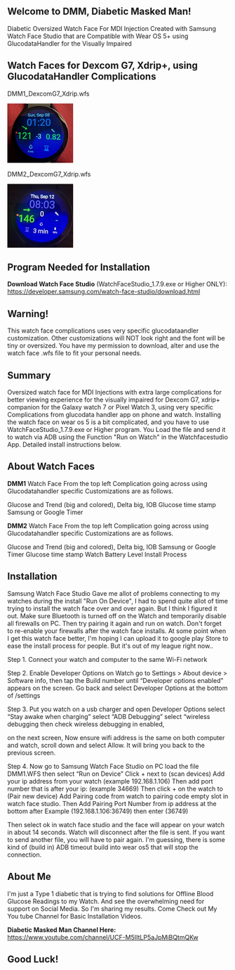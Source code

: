 ## Welcome to DMM, Diabetic Masked Man!

Diabetic Oversized Watch Face For MDI Injection Created with Samsung Watch Face Studio that are Compatible with Wear OS 5+ using GlucodataHandler for the Visually Impaired


## Watch Faces for Dexcom G7, Xdrip+, using GlucodataHandler Complications

DMM1_DexcomG7_Xdrip.wfs

![DMM1](https://raw.githubusercontent.com/sderaps/DMM/main/DMM1%20Galaxy%20Watch%20%207%2044mm.jpg)

DMM2_DexcomG7_Xdrip.wfs

![DMM2](https://raw.githubusercontent.com/sderaps/DMM/main/DMM2_Dexcom_G7_Xdrip.jpg)




## Program Needed for Installation

**Download Watch Face Studio** 
(WatchFaceStudio_1.7.9.exe or Higher ONLY): https://developer.samsung.com/watch-face-studio/download.html



## Warning!

This watch face complications uses very specific glucodataandler customization. Other customizations will NOT look right and the font will be tiny or oversized.  You have my permission to download, alter and use the watch face .wfs file to fit your personal needs.

## Summary
Oversized watch face for MDI Injections with extra large complications for better viewing experience for the visually impaired for Dexcom G7, xdrip+ companion for the Galaxy watch 7 or Pixel Watch 3, using very specific Complications from glucodata handler app on phone and watch. Installing the watch face on wear os 5 is a bit complicated, and you have to use WatchFaceStudio_1.7.9.exe or Higher program. You Load the file and send it to watch via ADB using the Function "Run on Watch" in the Watchfacestudio App. Detailed install instructions below.

## About Watch Faces

**DMM1** Watch Face From the top left Complication going across using Glucodatahandler specific Customizations are as follows.

Glucose and Trend (big and colored),
Delta big,
IOB
Glucose time stamp
Samsung or Google Timer

**DMM2** Watch Face From the top left Complication going across using Glucodatahandler specific Customizations are as follows.

Glucose and Trend (big and colored),
Delta big,
IOB
Samsung or Google Timer
Glucose time stamp
Watch Battery Level
Install Process


## Installation

Samsung Watch Face Studio Gave me allot of problems connecting to my watches during the install "Run On Device", I had to spend quite allot of time trying to install the watch face over and over again. But I think I figured it out. Make sure Bluetooth is turned off on the Watch and temporarily disable all firewalls on PC. Then try pairing it again and run on watch. Don't forget to re-enable your firewalls after the watch face installs. At some point when I get this watch face better, I'm hoping I can upload it to google play Store to ease the install process for people. But it's out of my league right now..

Step 1. Connect your watch and computer to the same Wi-Fi network

Step 2. Enable Developer Options on Watch go to Settings > About device > Software info, then tap the Build number until “Developer options enabled” appears on the screen. Go back and select Developer Options at the bottom of /settings

Step 3. Put you watch on a usb charger and open Developer Options select “Stay awake when charging” select “ADB Debugging” select “wireless debugging then check wireless debugging in enabled,

on the next screen, Now ensure wifi address is the same on both computer and watch, scroll down and select Allow. It will bring you back to the previous screen.

Step 4. Now go to Samsung Watch Face Studio on PC load the file DMM1.WFS then select “Run on Device” Click + next to (scan devices) Add your ip address from your watch (example 192.168.1.106) Then add port number that is after your ip: (example 34669) Then click + on the watch to (Pair new device) Add Pairing code from watch to pairing code empty slot in watch face studio. Then Add Pairing Port Number from ip address at the bottom after Example (192.168.1.106:36749) then enter (36749)

Then select ok in watch face studio and the face will appear on your watch in about 14 seconds. Watch will disconnect after the file is sent. If you want to send another file, you will have to pair again. I'm guessing, there is some kind of (build in) ADB timeout build into wear os5 that will stop the connection.

## About Me
I'm just a Type 1 diabetic that is trying to find solutions for Offline Blood Glucose Readings to my Watch. And see the overwhelming need for support on Social Media. So I'm sharing my results. Come Check out My You tube Channel for Basic Installation Videos. 


**Diabetic Masked Man Channel Here:** https://www.youtube.com/channel/UCF-M5IItLP5aJpMiBQtmQKw


## Good Luck!

